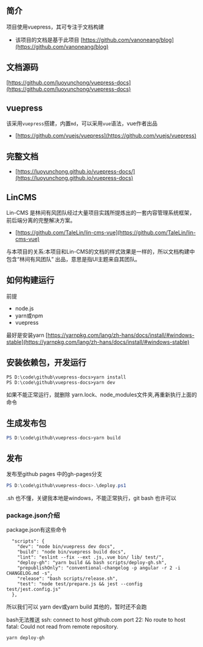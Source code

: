 ## 简介
项目使用vuepress，其可专注于文档构建

- 该项目的文档是基于此项目 [https://github.com/vanoneang/blog](https://github.com/vanoneang/blog)

## 文档源码
[https://github.com/luoyunchong/vuepress-docs](https://github.com/luoyunchong/vuepress-docs)

## vuepress

该采用`vuepress`搭建，内置`md`，可以采用`vue`语法，vue作者出品

- [https://github.com/vuejs/vuepress](https://github.com/vuejs/vuepress)

## 完整文档

- [https://luoyunchong.github.io/vuepress-docs/](https://luoyunchong.github.io/vuepress-docs)

## LinCMS
Lin-CMS 是林间有风团队经过大量项目实践所提炼出的一套内容管理系统框架，前后端分离的完整解决方案。
- [https://github.com/TaleLin/lin-cms-vue](https://github.com/TaleLin/lin-cms-vue)

与本项目的关系:本项目和Lin-CMS的文档的样式效果是一样的，所以文档构建中包含“林间有风团队” 出品，意思是指UI主题来自其团队。

## 如何构建运行
前提
- node.js
- yarn或npm
- vuepress 

最好是安装yarn [https://yarnpkg.com/lang/zh-hans/docs/install/#windows-stable](https://yarnpkg.com/lang/zh-hans/docs/install/#windows-stable)

## 安装依赖包，开发运行
~~~
PS D:\code\github\vuepress-docs>yarn install
PS D:\code\github\vuepress-docs>yarn dev
~~~

如果不能正常运行，就删除 yarn.lock、node_modules文件夹,再重新执行上面的命令

## 生成发布包
```ps1
PS D:\code\github\vuepress-docs>yarn build 
```

## 发布

发布至github pages 中的gh-pages分支

```ps1
PS D:\code\github\vuepress-docs>.\deploy.ps1
```

.sh 也不懂，关键我本地是windows，不能正常执行，git bash 也许可以 


### package.json介绍
package.json有这些命令
```
  "scripts": {
    "dev": "node bin/vuepress dev docs",
    "build": "node bin/vuepress build docs",
    "lint": "eslint --fix --ext .js,.vue bin/ lib/ test/",
    "deploy-gh": "yarn build && bash scripts/deploy-gh.sh",
    "prepublishOnly": "conventional-changelog -p angular -r 2 -i CHANGELOG.md -s",
    "release": "bash scripts/release.sh",
    "test": "node test/prepare.js && jest --config test/jest.config.js"
  },
```

所以我们可以 yarn dev或yarn build 
其他的，暂时还不会跑

bash无法推送
ssh: connect to host github.com port 22: No route to host
fatal: Could not read from remote repository.
``` 
yarn deploy-gh
```

<RightMenu />
